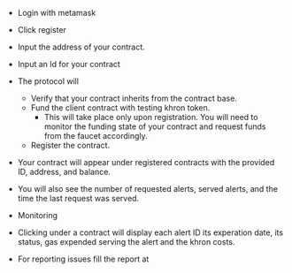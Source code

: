 * Login with metamask
* Click register
* Input the address of your contract.
* Input an Id for your contract
* The protocol will
    * Verify that your contract inherits from the contract base.
    * Fund the client contract with testing khron token.
        * This will take place only upon registration. You will need to monitor the funding state of your contract and request funds from the faucet accordingly.
    * Register the contract.
* Your contract will appear under registered contracts with the provided ID, address, and balance.
* You will also see the number of requested alerts, served alerts, and the time the last request was served.

* Monitoring
* Clicking under a contract will display each alert ID its experation date, its status, gas expended serving the alert and the khron costs. 

* For reporting issues fill the report at 
